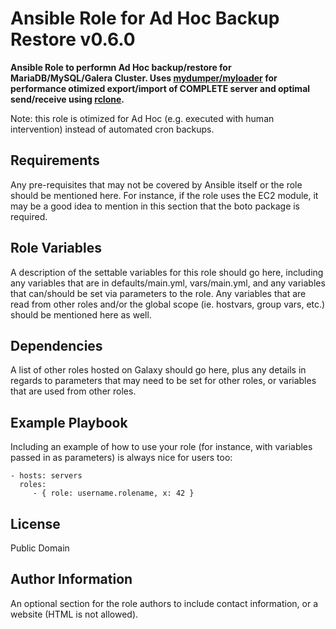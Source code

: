 # Ansible Role for Ad Hoc Backup Restore v0.6.0
**Ansible Role to performn Ad Hoc backup/restore for MariaDB/MySQL/Galera Cluster.
Uses [mydumper/myloader](https://github.com/maxbube/mydumper) for performance
otimized export/import of COMPLETE server and optimal send/receive using
[rclone](https://rclone.org/).**

Note: this role is otimized for Ad Hoc (e.g. executed with human intervention)
instead of automated cron backups.

Requirements
------------

Any pre-requisites that may not be covered by Ansible itself or the role should be mentioned here. For instance, if the role uses the EC2 module, it may be a good idea to mention in this section that the boto package is required.

Role Variables
--------------

A description of the settable variables for this role should go here, including any variables that are in defaults/main.yml, vars/main.yml, and any variables that can/should be set via parameters to the role. Any variables that are read from other roles and/or the global scope (ie. hostvars, group vars, etc.) should be mentioned here as well.

Dependencies
------------

A list of other roles hosted on Galaxy should go here, plus any details in regards to parameters that may need to be set for other roles, or variables that are used from other roles.

Example Playbook
----------------

Including an example of how to use your role (for instance, with variables passed in as parameters) is always nice for users too:

    - hosts: servers
      roles:
         - { role: username.rolename, x: 42 }

License
-------

Public Domain

Author Information
------------------

An optional section for the role authors to include contact information, or a website (HTML is not allowed).
